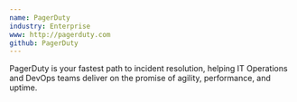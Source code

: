 ```yaml
---
name: PagerDuty
industry: Enterprise
www: http://pagerduty.com
github: PagerDuty
---
```

PagerDuty is your fastest path to incident resolution, helping IT Operations and DevOps teams deliver on the promise of agility, performance, and uptime.

